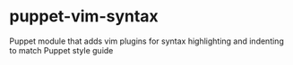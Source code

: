 # puppet-vim-syntax
Puppet module that adds vim plugins for syntax highlighting and indenting to match Puppet style guide
